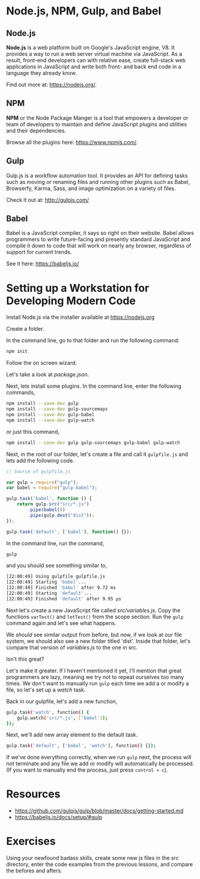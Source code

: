 # Node.js, NPM, Gulp, and Babel

## Node.js

**Node.js** is a web platform built on Google's JavaScript engine, V8. It provides a way to run a web server virtual machine via JavaScript. As a result, front-end developers can with relative ease, create full-stack web applications in JavaScript and write both front- and back end code in a language they already know.

Find out more at: https://nodejs.org/.

## NPM

**NPM** or the Node Package Manger is a tool that empowers a developer or team of developers to maintain and define JavaScript plugins and utilities and their dependencies.

Browse all the plugins here: https://www.npmjs.com/.

## Gulp

Gulp.js is a workflow automation tool. It provides an API for defining tasks such as moving or renaming files and running other plugins such as Babel, Browserfy, Karma, Sass, and image optimization on a variety of files.

Check it out at: http://gulpjs.com/

## Babel

Babel is a JavaScript compiler, it says so right on their website. Babel allows programmers to write future-facing and presently standard JavaScript and compile it down to code that will work on nearly any browser, regardless of support for current trends.

See it here: https://babeljs.io/

# Setting up a Workstation for Developing Modern Code

Install Node.js via the installer available at https://nodejs.org

Create a folder.

In the command line, go to that folder and run the following command:

```bash
npm init
```

Follow the on screen wizard.

Let's take a look at *package.json*.

Next, lets install some plugins. In the command line, enter the following commands,

```bash
npm install --save-dev gulp
npm install --save-dev gulp-sourcemaps
npm install --save-dev gulp-babel
npm install --save-dev gulp-watch
```

or just this command,

```bash
npm install --save-dev gulp gulp-sourcemaps gulp-babel gulp-watch
```

Next, in the root of our folder, let's create a file and call it `gulpfile.js` and lets add the following code.

```javascript
// Source of gulpfile.js

var gulp = require("gulp");
var babel = require("gulp-babel");

gulp.task('babel', function () {
    return gulp.src("src/*.js")
        .pipe(babel())
        .pipe(gulp.dest("dist"));
});

gulp.task('default', ['babel'], function() {});
```

In the command line, run the command,

```bash
gulp
```

and you should see something similar to,

```bash
[22:00:49] Using gulpfile gulpfile.js
[22:00:49] Starting 'babel'...
[22:00:49] Finished 'babel' after 9.72 ms
[22:00:49] Starting 'default'...
[22:00:49] Finished 'default' after 9.95 μs
```

Next let's create a new JavaScript file called *src/variables.js*. Copy the functions `varTest()` and `letTest()` from the scope section. Run the `gulp` command again and let's see what happens.

We *should* see similar output from before, but now, if we look at our file system, we should also see a new folder titled 'dist'. Inside that folder, let's compare that version of *variables.js* to the one in src.

Isn't this great?

Let's make it greater. If I haven't mentioned it yet, I'll mention that great programmers are lazy, meaning we try not to repeat ourselves too many times. We don't want to manually run `gulp` each time we add a or modify a file, so let's set up a *watch* task.

Back in our gulpfile, let's add a new function,

```bash
gulp.task('watch', function() {
    gulp.watch('src/*.js', ['babel']);
});
```

Next, we'll add new array element to the default task.

```bash
gulp.task('default', ['babel', 'watch'], function() {});
```

If we've done everything correctly, when we run `gulp` next, the process will not terminate and any file we add or modify will automatically be processed. (If you want to manually end the process, just press `control + c`).

# Resources

- https://github.com/gulpjs/gulp/blob/master/docs/getting-started.md
- https://babeljs.io/docs/setup/#gulp

# Exercises

Using your newfound badass skills, create some new js files in the src directory, enter the code examples from the previous lessons, and compare the befores and afters.
